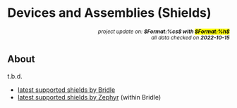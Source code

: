 # Devices and Assemblies (Shields)

<div style="display:flex;justify-content:right;">
<small><em>project update on: <strong>$Format:%cs$ with <mark>$Format:%h$</mark></strong></em></small>
</div>
<div style="display:flex;justify-content:right;">
<small><em>all data checked on <strong>2022-10-15</strong></em></small>
</div>

## About

t.b.d.

* [latest supported shields by Bridle][bridle-latest-shields]
* [latest supported shields by Zephyr][zephyr-latest-shields] (within Bridle)

[bridle-latest-shields]: https://bridle.tiac-systems.net/doc/latest/bridle/boards/shields/index.html
[zephyr-latest-shields]: https://bridle.tiac-systems.net/doc/latest/zephyr/boards/shields/index.html
